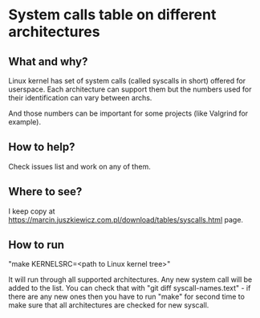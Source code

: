 # System calls table on different architectures

## What and why?

Linux kernel has set of system calls (called syscalls in short) offered for userspace.
Each architecture can support them but the numbers used for their identification
can vary between archs.

And those numbers can be important for some projects (like Valgrind for example).

## How to help?

Check issues list and work on any of them.

## Where to see?

I keep copy at https://marcin.juszkiewicz.com.pl/download/tables/syscalls.html page.

## How to run

"make KERNELSRC=&lt;path to Linux kernel tree&gt;"

It will run through all supported architectures. Any new system call will be added to the
list. You can check that with "git diff syscall-names.text" - if there are any new ones
then you have to run "make" for second time to make sure that all architectures are
checked for new syscall.
